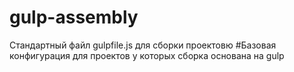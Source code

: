 # gulp-assembly
Стандартный файл gulpfile.js для сборки проектовю
#Базовая конфигурация для проектов у которых сборка основана на gulp
